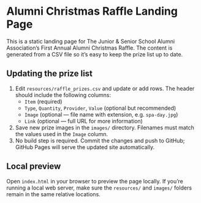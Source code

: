 # Alumni Christmas Raffle Landing Page

This is a static landing page for The Junior &amp; Senior School Alumni Association’s First Annual Alumni Christmas Raffle. The content is generated from a CSV file so it’s easy to keep the prize list up to date.

## Updating the prize list

1. Edit `resources/raffle_prizes.csv` and update or add rows. The header should include the following columns:
   - `Item` (required)
   - `Type`, `Quantity`, `Provider`, `Value` (optional but recommended)
   - `Image` (optional — file name with extension, e.g. `spa-day.jpg`)
   - `Link` (optional — full URL for more information)
2. Save new prize images in the `images/` directory. Filenames must match the values used in the `Image` column.
3. No build step is required. Commit the changes and push to GitHub; GitHub Pages will serve the updated site automatically.

## Local preview

Open `index.html` in your browser to preview the page locally. If you’re running a local web server, make sure the `resources/` and `images/` folders remain in the same relative locations.
